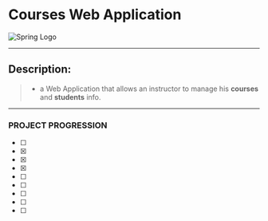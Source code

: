 # Courses Web Application
![Spring Logo](https://i.morioh.com/dd054f30db.png)
___
## Description:
>* a Web Application that allows an instructor to manage his **courses** and **students** info. 
---

### PROJECT PROGRESSION

- [ ] 
- [x] 
- [x] 
- [x] 
- [ ] 
- [ ] 
- [ ] 
- [ ] 
- [ ] 
